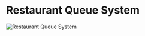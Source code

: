# Restaurant Queue System
![Restaurant Queue System](https://i.gyazo.com/3c5360efff04df6e247ce0bdcc76f8ef.png)
